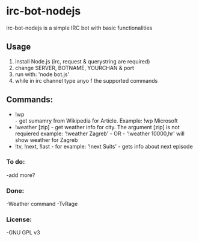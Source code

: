 # irc-bot-nodejs
irc-bot-nodejs is a simple IRC bot with basic functionalities

## Usage
1. install Node.js (irc, request & querystring are required)
2. change SERVER, BOTNAME, YOURCHAN & port
3. run with: 'node bot.js'
4. while in irc channel type anyo f the supported commands

## Commands:
- !wp <Article> - get sumamry from Wikipedia for Article. Example: !wp Microsoft
- !weather [zip] <City> - get weather info for city. The argument [zip] is not requiered
	example: '!weather Zagreb' - OR - '!weather 10000,hr' will show weather for Zagreb
- !tv, !next, !last <showname> - for example: '!next Suits' - gets info about next episode

### To do:
-add more?

### Done:
-Weather command
-TvRage

### License:
-GNU GPL v3
